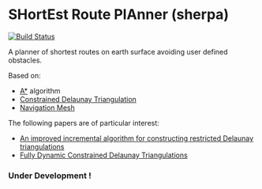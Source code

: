 # SHortEst Route PlAnner (sherpa)

[![Build Status](https://travis-ci.org/ofmooseandmen/sherpa.png)](https://travis-ci.org/ofmooseandmen/sherpa)

A planner of shortest routes on earth surface avoiding user defined obstacles.

Based on:

- [A*](http://en.wikipedia.org/wiki/A*) algorithm 
- [Constrained Delaunay Triangulation](http://en.wikipedia.org/wiki/Constrained_Delaunay_triangulation)
- [Navigation Mesh](http://en.wikipedia.org/wiki/Navigation_mesh)

The following papers are of particular interest:

- [An improved incremental algorithm for constructing restricted Delaunay triangulations](http://citeseerx.ist.psu.edu/viewdoc/download?doi=10.1.1.61.3862&rep=rep1&type=pdf)
- [Fully Dynamic Constrained Delaunay Triangulations](http://infoscience.epfl.ch/record/100269/files/Kallmann_and_al_Geometric_Modeling_03.pdf)

### Under Development !
